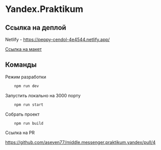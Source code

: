 # Yandex.Praktikum

## Ссылка на деплой
Netlify - https://peppy-cendol-4e4544.netlify.app/

[Ссылка на макет](https://www.figma.com/file/UPVSpyIC7mYpFdmHW6UZyY/%D0%A7%D0%B0%D1%82?node-id=0%3A)
## Команды
Режим разработки
```bash
    npm run dev 
```
Запустить локально на 3000 порту
```bash
    npm run start
```
Собрать проект
```bash
    npm run build
```

Ссылка на PR

https://github.com/aseven77/middle.messenger.praktikum.yandex/pull/4